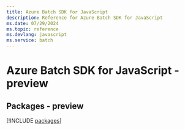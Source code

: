 ```yaml
---
title: Azure Batch SDK for JavaScript
description: Reference for Azure Batch SDK for JavaScript
ms.date: 07/29/2024
ms.topic: reference
ms.devlang: javascript
ms.service: batch
---
```

# Azure Batch SDK for JavaScript - preview
## Packages - preview
[!INCLUDE [packages](batch-index.md)]